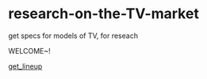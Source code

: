 # research-on-the-TV-market
get specs for models of TV, for reseach

WELCOME~!

[get_lineup](https://github.com/xikest/research-on-the-TV-market/blob/main/get_lineup/README.md)
